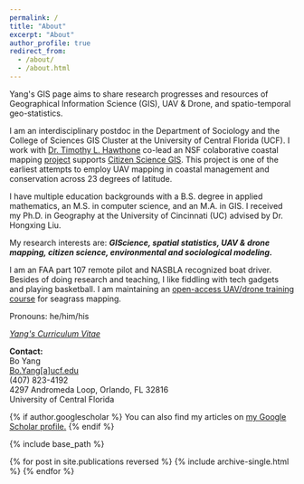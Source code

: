 ```yaml
---
permalink: /
title: "About"
excerpt: "About"
author_profile: true
redirect_from: 
  - /about/
  - /about.html
---
```

Yang's GIS page aims to share research progresses and resources of Geographical Information Science (GIS), UAV & Drone, and spatio-temporal geo-statistics. 

I am an interdisciplinary postdoc in the 
Department of Sociology
and the College of Sciences GIS Cluster at 
the University of Central Florida (UCF). I work with [Dr. Timothy L. Hawthone](https://sciences.ucf.edu/sociology/thawthorne/) co-lead an NSF colaborative coastal mapping [project](https://www.citizensciencegis.org/nsfsmithosniandrones) supports [Citizen Science GIS](https://www.citizensciencegis.org/). This project is one of the earliest attempts to employ UAV mapping in coastal management and conservation across 23 degrees of latitude. 

I have multiple education backgrounds with a B.S. degree in applied mathematics, an M.S. in computer science, and an M.A. in GIS. I received my Ph.D. in Geography at the University of Cincinnati (UC) advised by Dr. Hongxing Liu. 

My research interests are: **_GIScience, spatial statistics, UAV & drone mapping, citizen science, environmental and sociological modeling._**

I am an FAA part 107 remote pilot and NASBLA recognized boat driver. Besides of doing research and teaching, I like fiddling with tech gadgets and playing basketball. I am maintaining an [open-access UAV/drone training course](https://gis-yang.github.io/DroneMapping/) for seagrass mapping.

Pronouns: he/him/his 

[*Yang's Curriculum Vitae*](https://docs.google.com/document/d/1X4dQp722FGkrhZA4qp6Eu7vWaWDV-otF2zpRAI35AHI/edit?usp=sharing)



**Contact:**\
Bo Yang\
[Bo.Yang[a]ucf.edu](Bo.Yang@ucf.edu) \
(407) 823-4192\
4297 Andromeda Loop, Orlando, FL 32816\
University of Central Florida


{% if author.googlescholar %}
  You can also find my articles on <u><a href="{{author.googlescholar}}">my Google Scholar profile</a>.</u>
{% endif %}

{% include base_path %}

{% for post in site.publications reversed %}
  {% include archive-single.html %}
{% endfor %}

